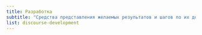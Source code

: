 ```yaml
---
title: Разработка
subtitle: "Средства представления желаемых результатов и шагов по их достижению"
list: discourse-development
---
```

